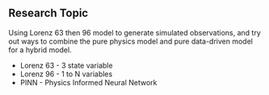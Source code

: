 ## Research Topic
 Using Lorenz 63 then 96 model to generate simulated observations,  and try out ways to combine the pure physics model and pure data-driven model for a hybrid model.
- Lorenz 63 - 3 state variable
- Lorenz 96 - 1 to N variables
- PINN - Physics Informed Neural Network
